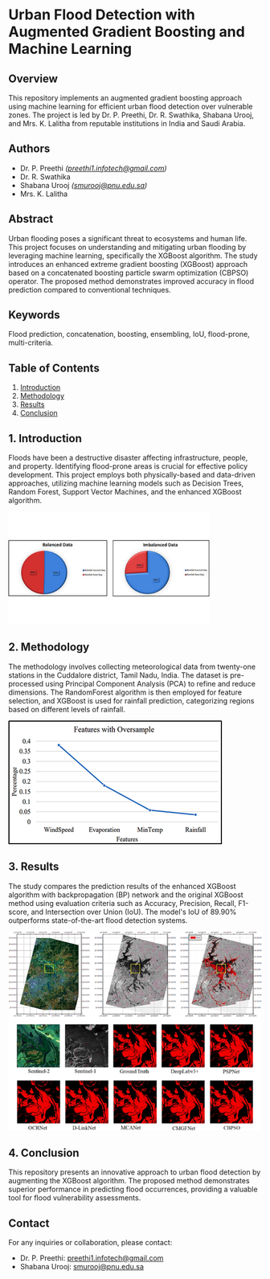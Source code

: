 # Urban Flood Detection with Augmented Gradient Boosting and Machine Learning

## Overview
This repository implements an augmented gradient boosting approach using machine learning for efficient urban flood detection over vulnerable zones. The project is led by Dr. P. Preethi, Dr. R. Swathika, Shabana Urooj, and Mrs. K. Lalitha from reputable institutions in India and Saudi Arabia.

## Authors
- Dr. P. Preethi *(preethi1.infotech@gmail.com)*
- Dr. R. Swathika
- Shabana Urooj *(smurooj@pnu.edu.sa)*
- Mrs. K. Lalitha

## Abstract
Urban flooding poses a significant threat to ecosystems and human life. This project focuses on understanding and mitigating urban flooding by leveraging machine learning, specifically the XGBoost algorithm. The study introduces an enhanced extreme gradient boosting (XGBoost) approach based on a concatenated boosting particle swarm optimization (CBPSO) operator. The proposed method demonstrates improved accuracy in flood prediction compared to conventional techniques.

## Keywords
Flood prediction, concatenation, boosting, ensembling, IoU, flood-prone, multi-criteria.

## Table of Contents
1. [Introduction](#introduction)
2. [Methodology](#methodology)
3. [Results](#results)
4. [Conclusion](#conclusion)

## 1. Introduction <a name="introduction"></a>
Floods have been a destructive disaster affecting infrastructure, people, and property. Identifying flood-prone areas is crucial for effective policy development. This project employs both physically-based and data-driven approaches, utilizing machine learning models such as Decision Trees, Random Forest, Support Vector Machines, and the enhanced XGBoost algorithm.


<img src="Assets/1.png" width="400px"/>


<br>

## 2. Methodology <a name="methodology"></a>
The methodology involves collecting meteorological data from twenty-one stations in the Cuddalore district, Tamil Nadu, India. The dataset is pre-processed using Principal Component Analysis (PCA) to refine and reduce dimensions. The RandomForest algorithm is then employed for feature selection, and XGBoost is used for rainfall prediction, categorizing regions based on different levels of rainfall.

<img src="Assets/3.png"/>

## 3. Results <a name="results"></a>
The study compares the prediction results of the enhanced XGBoost algorithm with backpropagation (BP) network and the original XGBoost method using evaluation criteria such as Accuracy, Precision, Recall, F1-score, and Intersection over Union (IoU). The model's IoU of 89.90% outperforms state-of-the-art flood detection systems.

<img src="Assets/4.png"/>

## 4. Conclusion <a name="conclusion"></a>
This repository presents an innovative approach to urban flood detection by augmenting the XGBoost algorithm. The proposed method demonstrates superior performance in predicting flood occurrences, providing a valuable tool for flood vulnerability assessments.

## Contact
For any inquiries or collaboration, please contact:
- Dr. P. Preethi: preethi1.infotech@gmail.com
- Shabana Urooj: smurooj@pnu.edu.sa
